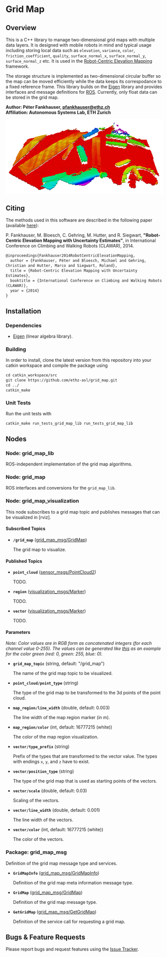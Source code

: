 Grid Map
======================

Overview
---------------

This is a C++ library to manage two-dimensional grid maps with multiple data layers. It is designed with mobile robots in mind and typical usage including storing local data such as `elevation`, `variance`, `color`, `friction_coefficient`, `quality`, `surface_normal_x`, `surface_normal_y`, `surface_normal_z` etc. It is used in the [Robot-Centric Elevation Mapping](https://github.com/ethz-asl/elevation_mapping) framework.

The storage structure is implemented as two-dimensional circular buffer so the map can be moved efficiently while the data keeps its correspodance to a fixed reference frame. This library builds on the [Eigen] library and provides interfaces and message definitions for [ROS]. Currently, only float data can be stored in the grid map.

**Author: Péter Fankhauser, pfankhauser@ethz.ch<br />
Affiliation: Autonomous Systems Lab, ETH Zurich**

![Grid map example in Rviz](rviz_example.jpg)


Citing
---------------

The methods used in this software are described in the following paper (available [here](http://dx.doi.org/10.3929/ethz-a-010173654)):

P. Fankhauser, M. Bloesch, C. Gehring, M. Hutter, and R. Siegwart,
**"Robot-Centric Elevation Mapping with Uncertainty Estimates"**,
in International Conference on Climbing and Walking Robots (CLAWAR), 2014.

    @inproceedings{Fankhauser2014RobotCentricElevationMapping,
      author = {Fankhauser, Péter and Bloesch, Michael and Gehring, Christian and Hutter, Marco and Siegwart, Roland},
      title = {Robot-Centric Elevation Mapping with Uncertainty Estimates},
      booktitle = {International Conference on Climbing and Walking Robots (CLAWAR)},
      year = {2014}
    }


Installation
------------

### Dependencies

- [Eigen](http://eigen.tuxfamily.org) (linear algebra library).


### Building

In order to install, clone the latest version from this repository into your catkin workspace and compile the package using

    cd catkin_workspace/src
    git clone https://github.com/ethz-asl/grid_map.git
    cd ../
    catkin_make


### Unit Tests

Run the unit tests with

    catkin_make run_tests_grid_map_lib run_tests_grid_map_lib


Nodes
------------

### Node: grid_map_lib

ROS-independent implementation of the grid map algorithms.


### Node: grid_map

ROS interfaces and conversions for the `grid_map_lib`.


### Node: grid_map_visualization

This node subscribes to a grid map topic and publishes messages that can be visualized in [rviz].


#### Subscribed Topics

* **`/grid_map`** ([grid_map_msg/GridMap])

    The grid map to visualize.


#### Published Topics

* **`point_cloud`** ([sensor_msgs/PointCloud2])

    TODO.

* **`region`** ([visualization_msgs/Marker])

    TODO.

* **`vector`** ([visualization_msgs/Marker])

    TODO.


#### Parameters

*Note: Color values are in RGB form as concatenated integers (for each channel value 0-255). The values can be generated like [this](http://www.wolframalpha.com/input/?i=BitOr%5BBitShiftLeft%5Br%2C16%5D%2C+BitShiftLeft%5Bg%2C8%5D%2C+b%5D+where+%7Br%3D0%2C+g%3D255%2C+b%3D0%7D) as an example for the color green (red: 0, green: 255, blue: 0).*

* **`grid_map_topic`** (string, default: "/grid_map")
 
    The name of the grid map topic to be visualized.

* **`point_cloud/point_type`** (string)
 
    The type of the grid map to be transformed to the 3d points of the point cloud.

* **`map_region/line_width`** (double, default: 0.003)
 
    The line width of the map region marker (in m).

* **`map_region/color`** (int, default: 16777215 (white))
 
    The color of the map region visualization.

* **`vector/type_prefix`** (string)
 
    Prefix of the types that are transformed to the vector value. The types with endings `x`, `y`, and `z` have to exist.

* **`vector/position_type`** (string)
 
    The type of the grid map that is used as starting points of the vectors.

* **`vector/scale`** (double, default: 0.03)
 
    Scaling of the vectors.

* **`vector/line_width`** (double, default: 0.001)
 
    The line width of the vectors.

* **`vector/color`** (int, default: 16777215 (white))
 
    The color of the vectors.


### Package: grid_map_msg

Definition of the grid map message type and services.

* **`GridMapInfo`** ([grid_map_msg/GridMapInfo])

    Definition of the grid map meta information message type.

* **`GridMap`** ([grid_map_msg/GridMap])

    Definition of the grid map message type.

* **`GetGridMap`** ([grid_map_msg/GetGridMap])

    Definition of the service call for requesting a grid map.


Bugs & Feature Requests
------------

Please report bugs and request features using the [Issue Tracker](https://github.com/ethz-asl/grid_map/issues).


[ROS]: http://www.ros.org
[Eigen]: http://eigen.tuxfamily.org
[grid_map_msg/GridMapInfo]: grid_map_msg/msg/GridMapInfo.msg
[grid_map_msg/GridMap]: grid_map_msg/msg/GridMap.msg
[grid_map_msg/GetGridMap]: grid_map_msg/srv/GetGridMap.msg
[sensor_msgs/PointCloud2]: http://docs.ros.org/api/sensor_msgs/html/msg/PointCloud2.html
[visualization_msgs/Marker]: http://docs.ros.org/api/visualization_msgs/html/msg/Marker.html
[geometry_msgs/PolygonStamped]: http://docs.ros.org/api/geometry_msgs/html/msg/PolygonStamped.html
